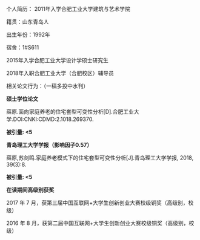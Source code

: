 个人简历：
2011年入学合肥工业大学建筑与艺术学院

籍贯：山东青岛人

出生年份：1992年

宿舍：1#S611

2015年入学合肥工业大学设计学硕士研究生

2018年入职合肥工业大学（合肥校区）辅导员

相关论文行为：（一稿多投中水刊）

**硕士学位论文**

薛原.面向家庭养老的住宅套型可变性分析[D].合肥工业大学.DOI:CNKI:CDMD:2.1018.269370.

**被引量:  <5** 

**青岛理工大学学报（影响因子0.57）**

薛原,苏剑鸣.家庭养老模式下的住宅套型可变性分析[J].青岛理工大学学报, 2018, 39(3):8.

**被引量:  <5** 

**在读期间高级别获奖**

2017 年 7 月，获第三届中国互联网+大学生创新创业大赛校级铜奖（高级别，校级）

2016 年 8 月，获第二届中国互联网+大学生创新创业大赛校级铜奖（高级别，校级）
